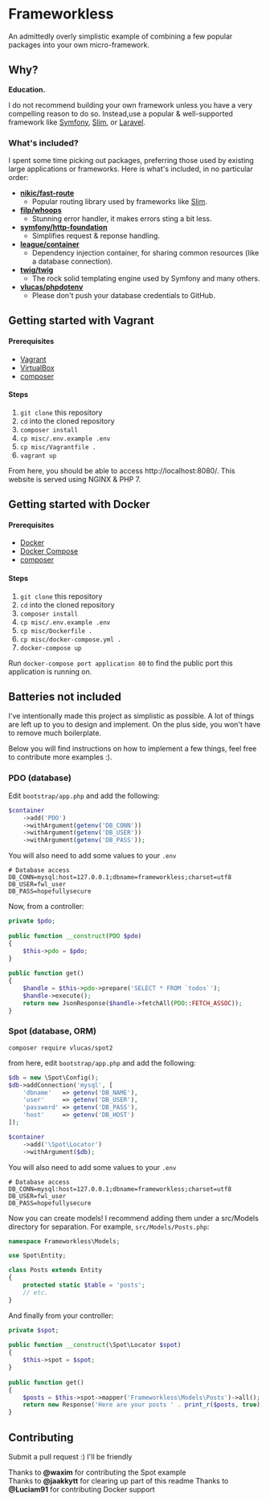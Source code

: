 # Frameworkless
An admittedly overly simplistic example of combining a few popular packages into your own micro-framework.


## Why?

**Education.**

I do not recommend building your own framework unless you have a very compelling reason to do so.
Instead,use a popular & well-supported framework like [Symfony](http://symfony.com), [Slim](https://www.slimframework.com), or [Laravel](http://laravel.com).

### What's included?
I spent some time picking out packages, preferring those used by existing large applications or frameworks. Here is what's included, in no particular order:

* **[nikic/fast-route](https://github.com/nikic/FastRoute)**
  * Popular routing library used by frameworks like [Slim](http://www.slimframework.com).  
* **[filp/whoops](https://github.com/filp/whoops)**
  * Stunning error handler, it makes errors sting a bit less.  
* **[symfony/http-foundation](https://github.com/symfony/http-foundation)**
  * Simplifies request & reponse handling.
* **[league/container](https://github.com/thephpleague/container)**
  * Dependency injection container, for sharing common resources (like a database connection).
* **[twig/twig](https://github.com/twigphp/Twig)**
  * The rock solid templating engine used by Symfony and many others.
* **[vlucas/phpdotenv](https://github.com/vlucas/phpdotenv)**
  * Please don't push your database credentials to GitHub.  


## Getting started with Vagrant

#### Prerequisites
* [Vagrant](https://www.vagrantup.com)
* [VirtualBox](https://www.virtualbox.org)
* [composer](https://getcomposer.org)

#### Steps
1. `git clone` this repository
2. `cd` into the cloned repository
3. `composer install`
4. `cp misc/.env.example .env`
5. `cp misc/Vagrantfile .`
6. `vagrant up`

From here, you should be able to access http://localhost:8080/. This website is served using NGINX & PHP 7.


## Getting started with Docker

#### Prerequisites
* [Docker](https://www.docker.com)
* [Docker Compose](https://docs.docker.com/compose)
* [composer](https://getcomposer.org)

#### Steps
1. `git clone` this repository
2. `cd` into the cloned repository
3. `composer install`
4. `cp misc/.env.example .env`
5. `cp misc/Dockerfile .`
6. `cp misc/docker-compose.yml .`
7. `docker-compose up`

Run `docker-compose port application 80` to find the public port this application is running on.


## Batteries not included
I've intentionally made this project as simplistic as possible. A lot of things are left up to you to design and implement. On the plus side, you won't have to remove much boilerplate.

Below you will find instructions on how to implement a few things, feel free to contribute more examples :). 

### PDO (database)
Edit `bootstrap/app.php` and add the following:
```php
$container
    ->add('PDO')
    ->withArgument(getenv('DB_CONN'))
    ->withArgument(getenv('DB_USER'))
    ->withArgument(getenv('DB_PASS'));
```

You will also need to add some values to your `.env`
```
# Database access
DB_CONN=mysql:host=127.0.0.1;dbname=frameworkless;charset=utf8
DB_USER=fwl_user
DB_PASS=hopefullysecure
```

Now, from a controller:
```php
private $pdo;
    
public function __construct(PDO $pdo)
{
    $this->pdo = $pdo;
}
    
public function get()
{
    $handle = $this->pdo->prepare('SELECT * FROM `todos`');
    $handle->execute();
    return new JsonResponse($handle->fetchAll(PDO::FETCH_ASSOC));
}
```

### Spot (database, ORM)
```
composer require vlucas/spot2
```

from here, edit `bootstrap/app.php` and add the following:
```php
$db = new \Spot\Config();
$db->addConnection('mysql', [
    'dbname'   => getenv('DB_NAME'),
    'user'     => getenv('DB_USER'),
    'password' => getenv('DB_PASS'),
    'host'     => getenv('DB_HOST')
]);

$container
    ->add('\Spot\Locator')
    ->withArgument($db);
```

You will also need to add some values to your `.env`
```
# Database access
DB_CONN=mysql:host=127.0.0.1;dbname=frameworkless;charset=utf8
DB_USER=fwl_user
DB_PASS=hopefullysecure
```

Now you can create models! I recommend adding them under a src/Models directory for separation. For example, `src/Models/Posts.php`:
```php
namespace Frameworkless\Models;

use Spot\Entity;

class Posts extends Entity
{
    protected static $table = 'posts';
    // etc.
}
```

And finally from your controller:
```php
private $spot;
    
public function __construct(\Spot\Locator $spot)
{
    $this->spot = $spot;
}
    
public function get()
{
    $posts = $this->spot->mapper('Frameworkless\Models\Posts')->all();
    return new Response('Here are your posts ' . print_r($posts, true));
}
```


## Contributing
Submit a pull request :) I'll be friendly

Thanks to **@waxim** for contributing the Spot example  
Thanks to **@jaakkytt** for clearing up part of this readme
Thanks to **@Luciam91** for contributing Docker support
